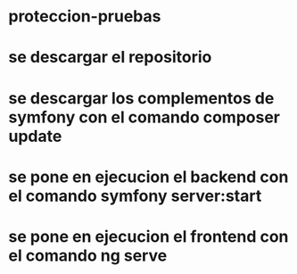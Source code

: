 # proteccion-pruebas
# se descargar el repositorio 

# se descargar los complementos de symfony con el comando composer update

# se pone en ejecucion el backend con el comando symfony server:start

# se pone en ejecucion el frontend con el comando ng serve

